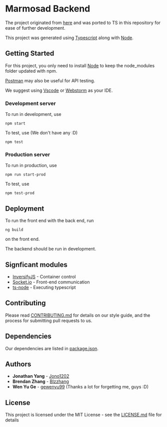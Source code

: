# Marmosad Backend
The project originated from [here](https://github.com/Marmosad/-deprecated-marmosad-backend-mmkay) and was ported to TS in this repository for ease of further development.

This project was generated using [Typescript](https://github.com/Microsoft/TypeScript) along with [Node](https://github.com/nodejs).

## Getting Started

For this project, you only need to install [Node](https://nodejs.org/en/) to keep the node_modules folder updated with npm.

[Postman](https://www.getpostman.com/) may also be useful for API testing.

We suggest using [Vscode](https://code.visualstudio.com/) or [Webstorm](https://www.jetbrains.com/webstorm/) as your IDE.

### Development server

To run in development, use

```
npm start
```
To test, use (We don't have  any :D)

```
npm test
```

### Production server

To run in production, use
```
npm run start-prod
```
To test, use

```
npm test-prod
```

## Deployment

To run the front end with the back end, run
```
ng build
```
on the front end.

The backend should be run in development.


## Signficant modules

* [InversifyJS](https://github.com/inversify/InversifyJS) - Container control
* [Socket.io](https://github.com/socketio/socket.io) - Front-end communication
* [ts-node](https://github.com/TypeStrong/ts-node) - Executing typescript

## Contributing

Please read [CONTRIBUTING.md](CONTRIBUTING.md) for details on our style guide, and the process for submitting pull requests to us.

## Dependencies

Our dependencies are listed in [package.json](package.json).

## Authors
* **Jonathan Yang** - [Jono1202](https://github.com/jono1202)
* **Brendan Zhang** - [Blzzhang](https://github.com/blzzhang)
* **Wen Yu Ge** - [gewenyu99](https://github.com/gewenyu99) (Thanks a lot for forgetting me, guys :D)

## License

This project is licensed under the MIT License - see the [LICENSE.md](LICENSE.md) file for details
